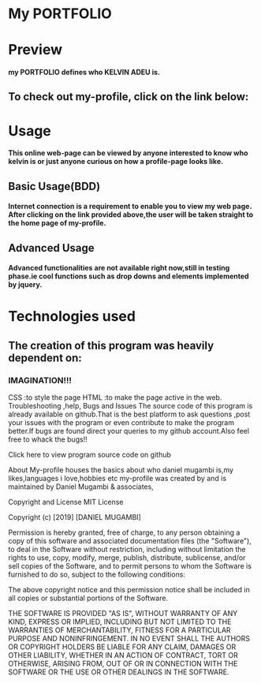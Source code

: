 # My  PORTFOLIO
# Preview
####  my PORTFOLIO defines who KELVIN ADEU  is.
## To check out my-profile, click on the link below:


# Usage
#### This online web-page can be viewed by anyone interested to know who kelvin is or just anyone curious on how a profile-page looks like.

## Basic Usage(BDD)
####  Internet connection is a requirement to enable you to view my web page. After clicking on the link provided above,the user will be taken straight to the home page of my-profile.

## Advanced Usage
#### Advanced functionalities are not available right now,still in testing phase.ie cool functions such as drop downs and elements implemented by jquery.

# Technologies used
## The creation of this program was heavily dependent on:

### IMAGINATION!!!
CSS :to style the page
HTML :to make the page active in the web.
Troubleshooting ,help, Bugs and Issues
The source code of this program is already available on github.That is the best platform to ask questions ,post your issues with the program or even contribute to make the program better.If bugs are found direct your queries to my github account.Also feel free to whack the bugs!!

Click here to view program source code on github

About
My-profile houses the basics about who daniel mugambi is,my likes,languages i love,hobbies etc my-profile was created by and is maintained by Daniel Mugambi & associates,

Copyright and License
MIT License

Copyright (c) [2019] [DANIEL MUGAMBI]

Permission is hereby granted, free of charge, to any person obtaining a copy of this software and associated documentation files (the "Software"), to deal in the Software without restriction, including without limitation the rights to use, copy, modify, merge, publish, distribute, sublicense, and/or sell copies of the Software, and to permit persons to whom the Software is furnished to do so, subject to the following conditions:

The above copyright notice and this permission notice shall be included in all copies or substantial portions of the Software.

THE SOFTWARE IS PROVIDED "AS IS", WITHOUT WARRANTY OF ANY KIND, EXPRESS OR IMPLIED, INCLUDING BUT NOT LIMITED TO THE WARRANTIES OF MERCHANTABILITY, FITNESS FOR A PARTICULAR PURPOSE AND NONINFRINGEMENT. IN NO EVENT SHALL THE AUTHORS OR COPYRIGHT HOLDERS BE LIABLE FOR ANY CLAIM, DAMAGES OR OTHER LIABILITY, WHETHER IN AN ACTION OF CONTRACT, TORT OR OTHERWISE, ARISING FROM, OUT OF OR IN CONNECTION WITH THE SOFTWARE OR THE USE OR OTHER DEALINGS IN THE SOFTWARE.
